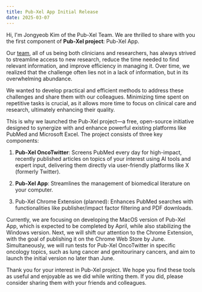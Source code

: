 ```yaml
---
title: Pub-Xel App Initial Release
date: 2025-03-07
---
```

Hi, I'm Jongyeob Kim of the Pub-Xel Team. We are thrilled to share with you the first component of **Pub-Xel project**: Pub-Xel App.

Our [team](https://pubxel.org/author/), all of us being both clinicians and researchers, has always strived to streamline access to new research, reduce the time needed to find relevant information, and improve efficiency in managing it. Over time, we realized that the challenge often lies not in a lack of information, but in its overwhelming abundance.

We wanted to develop practical and efficient methods to address these challenges and share them with our colleagues. Minimizing time spent on repetitive tasks is crucial, as it allows more time to focus on clinical care and research, ultimately enhancing their quality.

This is why we launched the Pub-Xel project—a free, open-source initiative designed to synergize with and enhance powerful existing platforms like PubMed and Microsoft Excel. The project consists of three key components:

1. **Pub-Xel OncoTwitter**: Screens PubMed every day for high-impact, recently published articles on topics of your interest using AI tools and expert input, delivering them directly via user-friendly platforms like X (formerly Twitter).

2. **Pub-Xel App**: Streamlines the management of biomedical literature on your computer.

3. Pub-Xel Chrome Extension (planned): Enhances PubMed searches with functionalities like publisher/impact factor filtering and PDF downloads. 

Currently, we are focusing on developing the MacOS version of Pub-Xel App, which is expected to be completed by April, while also stabilizing the Windows version. Next, we will shift our attention to the Chrome Extension, with the goal of publishing it on the Chrome Web Store by June. Simultaneously, we will run tests for Pub-Xel OncoTwitter in specific oncology topics, such as lung cancer and genitourinary cancers, and aim to launch the initial version no later than June.

Thank you for your interest in Pub-Xel project. We hope you find these tools as useful and enjoyable as we did while writing them. If you did, please consider sharing them with your friends and colleagues.